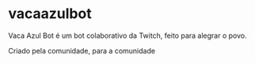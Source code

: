 # vacaazulbot
Vaca Azul Bot é um bot colaborativo da Twitch, feito para alegrar o povo.

Criado pela comunidade, para a comunidade